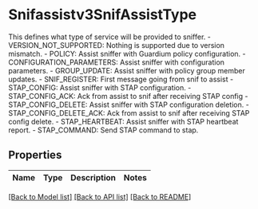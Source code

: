 # Snifassistv3SnifAssistType

This defines what type of service will be provided to sniffer.   - VERSION_NOT_SUPPORTED: Nothing is supported due to version mismatch.  - POLICY: Assist sniffer with Guardium policy configuration.  - CONFIGURATION_PARAMETERS: Assist sniffer with configuration parameters.  - GROUP_UPDATE: Assist sniffer with policy group member updates.  - SNIF_REGISTER: First message going from snif to assist  - STAP_CONFIG: Assist sniffer with STAP configuration.  - STAP_CONFIG_ACK: Ack from assist to snif after receiving STAP config  - STAP_CONFIG_DELETE: Assist sniffer with STAP configuration deletion.  - STAP_CONFIG_DELETE_ACK: Ack from assist to snif after receiving STAP config delete.  - STAP_HEARTBEAT: Assist sniffer with STAP heartbeat report.  - STAP_COMMAND: Send STAP command to stap.

## Properties

Name | Type | Description | Notes
------------ | ------------- | ------------- | -------------

[[Back to Model list]](../README.md#documentation-for-models) [[Back to API list]](../README.md#documentation-for-api-endpoints) [[Back to README]](../README.md)


